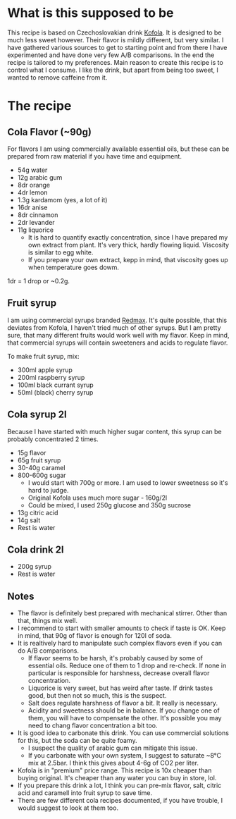 What is this supposed to be
===========================
This recipe is based on Czechoslovakian drink [Kofola](https://www.kofola.cz). It is designed to be much less sweet however. Their flavor is mildly different, but very similar.
I have gathered various sources to get to starting point and from there I have experimented and have done very few A/B comparisons. In the end the recipe is tailored to my preferences.
Main reason to create this recipe is to control what I consume. I like the drink, but apart from being too sweet, I wanted to remove caffeine from it.

The recipe
==========

Cola Flavor (~90g)
------------------
For flavors I am using commercially available essential oils, but these can be prepared from raw material if you have time and equipment.

* 54g 	water
* 12g 	arabic gum
* 8dr		orange
* 4dr		lemon 
* 1.3g	kardamom (yes, a lot of it)
* 16dr	anise
* 8dr 	cinnamon
* 2dr		levander
* 11g		liquorice
  * It is hard to quantify exactly concentration, since I have prepared my own extract from plant. It's very thick, hardly flowing liquid. Viscosity is similar to egg white.
  * If you prepare your own extract, kepp in mind, that viscosity goes up when temperature goes dowm.
  
1dr  = 1 drop or ~0.2g.

Fruit syrup
-----------
I am using commercial syrups branded [Redmax](https://www.sifos-obchod.cz/sirupy/).
It's quite possible, that this deviates from Kofola, I haven't tried much of other syrups. But I am pretty sure, that many different fruits would work well with my flavor.
Keep in mind, that commercial syrups will contain sweeteners and acids to regulate flavor.

To make fruit syrup, mix:
* 300ml apple syrup
* 200ml raspberry syrup
* 100ml black currant syrup
* 50ml  (black) cherry syrup

Cola syrup 2l
-------------
Because I have started with much higher sugar content, this syrup can be probably concentrated 2 times.

* 15g flavor
* 65g fruit syrup
* 30-40g caramel
* 800-600g sugar 
	* I would start with 700g or more. I am used to lower sweetness so it's hard to judge.
	* Original Kofola uses much more sugar - 160g/2l
	* Could be mixed, I used 250g glucose and 350g sucrose
* 13g citric acid
* 14g salt
* Rest is water

Cola drink 2l
-------------
* 200g syrup
* Rest is water

Notes
-----------------
* The flavor is definitely best prepared with mechanical stirrer. Other than that, things mix well.
* I recommend to start with smaller amounts to check if taste is OK. Keep in mind, that 90g of flavor is enough for 120l of soda.
* It is realtively hard to manipulate such complex flavors even if you can do A/B comparisons.
  * If flavor seems to be harsh, it's probably caused by some of essential oils. Reduce one of them to 1 drop and re-check. If none in particular is responsible for harshness, decrease overall flavor concentration.
  * Liquorice is very sweet, but has weird after taste. If drink tastes good, but then not so much, this is the suspect.
  * Salt does regulate harshness of flavor a bit. It really is necessary.
  * Acidity and sweetness should be in balance. If you change one of them, you will have to compensate the other. It's possible you may need to chang flavor concentration a bit too.
* It is good idea to carbonate this drink. You can use commercial solutions for this, but the soda can be quite foamy.
  * I suspect the quality of arabic gum can mitigate this issue.
  * If you carbonate with your own system, I suggest to saturate ~8°C mix at 2.5bar. I think this gives about 4-6g of CO2 per liter.
* Kofola is in "premium" price range. This recipe is 10x cheaper than buying original. It's cheaper than any water you can buy in store, lol.
* If you prepare this drink a lot, I think you can pre-mix flavor, salt, citric acid and caramell into fruit syrup to save time.
* There are few different cola recipes documented, if you have trouble, I would suggest to look at them too.
